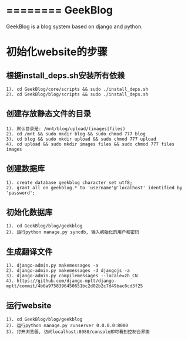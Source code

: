 ========
GeekBlog
========

GeekBlog is a blog system based on django and python.

初始化website的步骤
===================

根据install_deps.sh安装所有依赖
-------------------------------

    1). cd GeekBlog/core/scripts && sudo ./install_deps.sh
    2). cd GeekBlog/blog/scripts && sudo ./install_deps.sh

创建存放静态文件的目录
----------------------

    1). 默认目录是: /mnt/blog/upload/(images|files)
    2). cd /mnt && sudo mkdir blog && sudo chmod 777 blog
    3). cd blog && sudo mkdir upload && sudo chmod 777 upload
    4). cd upload && sudo mkdir images files && sudo chmod 777 files images

创建数据库
----------

    1). create database geekblog character set utf8;
    2). grant all on geekblog.* to 'username'@'localhost' identified by 'password';

初始化数据库
------------

    1). cd GeekBlog/blog/geekblog
    2). 运行python manage.py syncdb, 输入初始化的用户和密码

生成翻译文件
------------

    1). django-admin.py makemessages -a
    2). django-admin.py makemessages -d djangojs -a
    3). django-admin.py compilemessages --locale=zh_CN
    4). https://github.com/django-mptt/django-mptt/commit/4b6a9758396450651bc2d02b2c7d49bac6cd3f25

运行website
-----------

    1). cd GeekBlog/blog/geekblog
    2). 运行python manage.py runserver 0.0.0.0:8080
    3). 打开浏览器, 访问localhost:8080/console即可看到控制台界面
